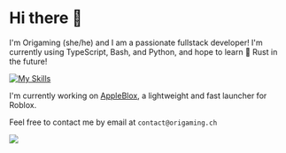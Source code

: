 # Hi there 👋

I'm Origaming (she/he) and I am a passionate fullstack developer! I'm currently using TypeScript, Bash, and Python, and hope to learn 🦀 Rust in the future!

[![My Skills](https://skillicons.dev/icons?i=css,ts,html,svelte,js,python,lua,react,bash,nextjs,bun,nodejs)](https://skillicons.dev)

I'm currently working on [AppleBlox](https://github.com/OrigamingWasTaken/appleblox), a lightweight and fast launcher for Roblox.

Feel free to contact me by email at `contact@origaming.ch`

<a href="https://github.com/theja-vanka#gh-dark-mode-only"><img src="https://github-readme-stats.vercel.app/api/top-langs/?username=OrigamingWasTaken&border_color=3D444D&theme=github_dark&layout=compact" /></a>
